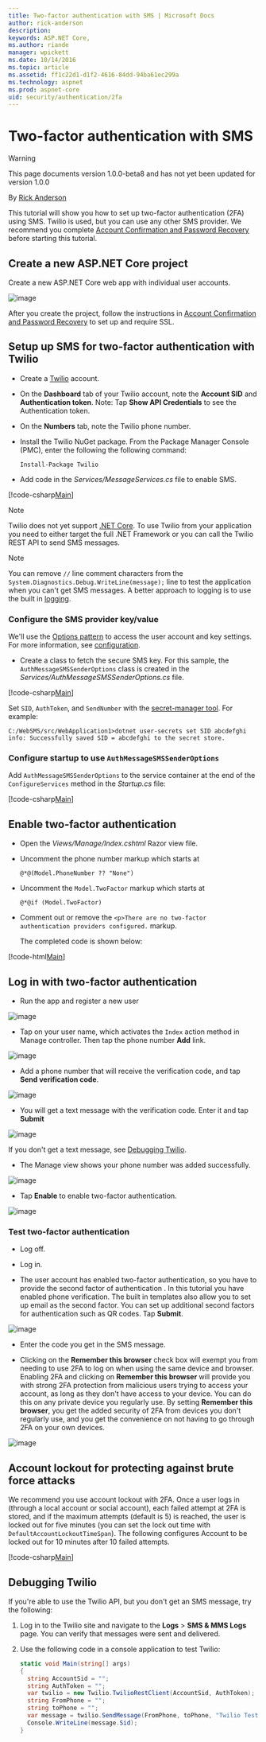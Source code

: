 ```yaml
---
title: Two-factor authentication with SMS | Microsoft Docs
author: rick-anderson
description: 
keywords: ASP.NET Core,
ms.author: riande
manager: wpickett
ms.date: 10/14/2016
ms.topic: article
ms.assetid: ff1c22d1-d1f2-4616-84dd-94ba61ec299a
ms.technology: aspnet
ms.prod: aspnet-core
uid: security/authentication/2fa
---
```

# Two-factor authentication with SMS

>[!WARNING]
> This page documents version 1.0.0-beta8 and has not yet been updated for version 1.0.0

<a name=security-authentication-2fa></a>

By [Rick Anderson](https://twitter.com/RickAndMSFT)

This tutorial will show you how to set up two-factor authentication (2FA) using SMS. Twilio is used, but you can use any other SMS provider. We recommend you complete [Account Confirmation and Password Recovery](accconfirm.md) before starting this tutorial.

## Create a new ASP.NET Core project

Create a new ASP.NET Core web app with individual user accounts.

![image](accconfirm/_static/new-project.png)

After you create the project, follow the instructions in [Account Confirmation and Password Recovery](accconfirm.md) to set up and require SSL.

## Setup up SMS for two-factor authentication with Twilio

* Create a [Twilio](http://www.twilio.com/) account.

* On the **Dashboard** tab of your Twilio account, note the **Account SID** and **Authentication token**. Note: Tap **Show API Credentials** to see the Authentication token.

* On the **Numbers** tab, note the Twilio phone number.

* Install the Twilio NuGet package. From the Package Manager Console (PMC),  enter the following the following command:

   <!-- literal_block {"ids": [], "xml:space": "preserve"} -->

   ````
   Install-Package Twilio
   ````

* Add code in the *Services/MessageServices.cs* file to enable SMS.

[!code-csharp[Main](2fa/sample/WebSMS/src/WebSMS/Services/MessageServices.cs?range=12-39)]

> [!NOTE]
> Twilio does not yet support [.NET Core](https://microsoft.com/net/core). To use Twilio from your application you need to either target the full .NET Framework or you can call the Twilio REST API to send SMS messages.

> [!NOTE]
> You can remove `//` line comment characters from the `System.Diagnostics.Debug.WriteLine(message);` line to test the application when you can't get SMS messages. A better approach to logging is to use the built in [logging](../../fundamentals/logging.md#fundamentals-logging).

### Configure the SMS provider key/value

We'll use the [Options pattern](../../fundamentals/configuration.md#options-config-objects) to access the user account and key settings. For more information, see [configuration](../../fundamentals/configuration.md#fundamentals-configuration).

   * Create a class to fetch the secure SMS key. For this sample, the `AuthMessageSMSSenderOptions` class is created in the *Services/AuthMessageSMSSenderOptions.cs* file.

[!code-csharp[Main](2fa/sample/WebSMS/src/WebSMS/Services/AuthMessageSMSSenderOptions.cs?range=3-8)]

Set `SID`, `AuthToken`, and `SendNumber` with the [secret-manager tool](../app-secrets.md). For example:

````none
C:/WebSMS/src/WebApplication1>dotnet user-secrets set SID abcdefghi
info: Successfully saved SID = abcdefghi to the secret store.
````

### Configure startup to use `AuthMessageSMSSenderOptions`

Add `AuthMessageSMSSenderOptions` to the service container at the end of the `ConfigureServices` method in the *Startup.cs* file:

[!code-csharp[Main](./2fa/sample/WebSMS/src/WebSMS/Startup.cs?highlight=4&range=73-77)]

## Enable two-factor authentication

*  Open the *Views/Manage/Index.cshtml* Razor view file.

*  Uncomment the phone number markup which starts at

    `@*@(Model.PhoneNumber ?? "None")`

*  Uncomment the `Model.TwoFactor` markup which starts at

    `@*@if (Model.TwoFactor)`

* Comment out or remove the `<p>There are no two-factor authentication providers configured.` markup.

    The completed code is shown below:

[!code-html[Main](2fa/sample/WebSMS/src/WebSMS/Views/Manage/Index.cshtml?range=32-77)]

## Log in with two-factor authentication

* Run the app and register a new user

![image](2fa/_static/login2fa1.png)

* Tap on your user name, which activates the `Index` action method in Manage controller. Then tap the phone number **Add** link.

![image](2fa/_static/login2fa2.png)

* Add a phone number that will receive the verification code, and tap **Send verification code**.

![image](2fa/_static/login2fa3.png)

* You will get a text message with the verification code. Enter it and tap **Submit**

![image](2fa/_static/login2fa4.png)

If you don't get a text message, see [Debugging Twilio](#debugging-twilio).

* The Manage view shows your phone number was added successfully.

![image](2fa/_static/login2fa5.png)

* Tap **Enable** to enable two-factor authentication.

![image](2fa/_static/login2fa6.png)

### Test two-factor authentication

* Log off.

* Log in.

* The user account has enabled two-factor authentication, so you have to provide the second factor of authentication . In this tutorial you have enabled phone verification. The built in templates also allow you to set up email as the second factor. You can set up additional second factors for authentication such as QR codes. Tap **Submit**.

![image](2fa/_static/login2fa7.png)

* Enter the code you get in the SMS message.

* Clicking on the **Remember this browser** check box will exempt you from needing to use 2FA to log on when using the same device and browser. Enabling 2FA and clicking on **Remember this browser** will provide you with strong 2FA protection from malicious users trying to access your account, as long as they don't have access to your device. You can do this on any private device you regularly use. By setting  **Remember this browser**, you get the added security of 2FA from devices you don't regularly use, and you get the convenience on not having to go through 2FA on your own devices.

![image](2fa/_static/login2fa8.png)

## Account lockout for protecting against brute force attacks

We recommend you use account lockout with 2FA. Once a user logs in (through a local account or social account), each failed attempt at 2FA is stored, and if the maximum attempts (default is 5) is reached, the user is locked out for five minutes (you can set the lock out time with `DefaultAccountLockoutTimeSpan`). The following configures Account to be locked out for 10 minutes after 10 failed attempts.

[!code-csharp[Main](./2fa/sample/WebSMS/src/WebSMS/Startup.cs?highlight=1,2,3,4,5&range=67-77)]

## Debugging Twilio

If you're able to use the Twilio API, but you don't get an SMS message, try the following:

1.  Log in to the Twilio site and navigate to the **Logs** > **SMS & MMS Logs** page. You can verify that messages were sent and delivered.

2.  Use the following code in a console application to test Twilio:

    ````csharp
    static void Main(string[] args)
    {
      string AccountSid = "";
      string AuthToken = "";
      var twilio = new Twilio.TwilioRestClient(AccountSid, AuthToken);
      string FromPhone = "";
      string toPhone = "";
      var message = twilio.SendMessage(FromPhone, toPhone, "Twilio Test");
      Console.WriteLine(message.Sid);
    }
    ````
    
